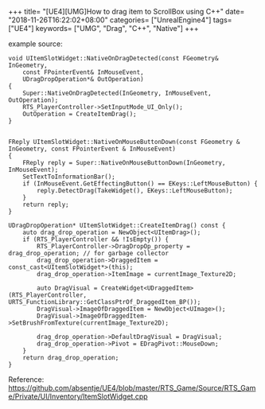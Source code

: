 +++
title= "[UE4][UMG]How to drag item to ScrollBox using C++"
date= "2018-11-26T16:22:02+08:00"
categories= ["UnrealEngine4"]
tags= ["UE4"]
keywords= ["UMG", "Drag", "C++", "Native"]
+++

example source:

    void UItemSlotWidget::NativeOnDragDetected(const FGeometry& InGeometry,
        const FPointerEvent& InMouseEvent,
        UDragDropOperation*& OutOperation)
    {
        Super::NativeOnDragDetected(InGeometry, InMouseEvent, OutOperation);
        RTS_PlayerController->SetInputMode_UI_Only();
        OutOperation = CreateItemDrag();
    }


    FReply UItemSlotWidget::NativeOnMouseButtonDown(const FGeometry & InGeometry, const FPointerEvent & InMouseEvent)
    {
        FReply reply = Super::NativeOnMouseButtonDown(InGeometry, InMouseEvent);
        SetTextToInformationBar();
        if (InMouseEvent.GetEffectingButton() == EKeys::LeftMouseButton) {
            reply.DetectDrag(TakeWidget(), EKeys::LeftMouseButton);
        }
        return reply;
    }

    UDragDropOperation* UItemSlotWidget::CreateItemDrag() const {
        auto drag_drop_operation = NewObject<UItemDrag>();
        if (RTS_PlayerController && !IsEmpty()) {
            RTS_PlayerController->DragDropOp_property = drag_drop_operation; // for garbage collector
            drag_drop_operation->DraggedItem = const_cast<UItemSlotWidget*>(this);
            drag_drop_operation->ItemImage = currentImage_Texture2D;

            auto DragVisual = CreateWidget<UDraggedItem>(RTS_PlayerController, URTS_FunctionLibrary::GetClassPtrOf_DraggedItem_BP());
            DragVisual->ImageOfDraggedItem = NewObject<UImage>();
            DragVisual->ImageOfDraggedItem->SetBrushFromTexture(currentImage_Texture2D);

            drag_drop_operation->DefaultDragVisual = DragVisual;
            drag_drop_operation->Pivot = EDragPivot::MouseDown;
        }
        return drag_drop_operation;
    }

Reference:  
https://github.com/absentje/UE4/blob/master/RTS_Game/Source/RTS_Game/Private/UI/Inventory/ItemSlotWidget.cpp